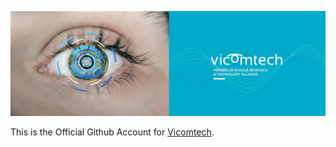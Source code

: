 ![Vicomtech Logo](./vicomtech.jpg)

This is the Official Github Account for [Vicomtech](https://www.vicomtech.org).
